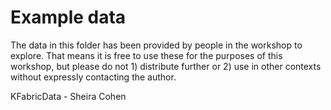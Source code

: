 # Example data

The data in this folder has been provided by people in the workshop to explore. That means it is free to use these for the purposes of this workshop, but please do not 1) distribute further or 2) use in other contexts without expressly contacting the author.

KFabricData - Sheira Cohen